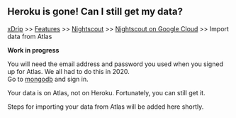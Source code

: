 ## Heroku is gone! Can I still get my data?  
[xDrip](../../README.md) >> [Features](../Features_page) >> [Nightscout](../Nightscout_page) >> [Nightscout on Google Cloud](./GoogleCloud) >> Import data from Atlas  
  
**Work in progress**  

You will need the email address and password you used when you signed up for Atlas.  We all had to do this in 2020.  
Go to [mongodb](https://www.mongodb.com/home) and sign in.  
  
Your data is on Atlas, not on Heroku.  Fortunately, you can still get it.  
  
Steps for importing your data from Atlas will be added here shortly.  
